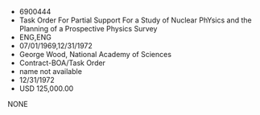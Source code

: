 * 6900444
* Task Order For Partial Support For a Study of     Nuclear PhYsics and the Planning of a Prospective Physics Survey
* ENG,ENG
* 07/01/1969,12/31/1972
* George Wood, National Academy of Sciences
* Contract-BOA/Task Order
*   name not available
* 12/31/1972
* USD 125,000.00

NONE